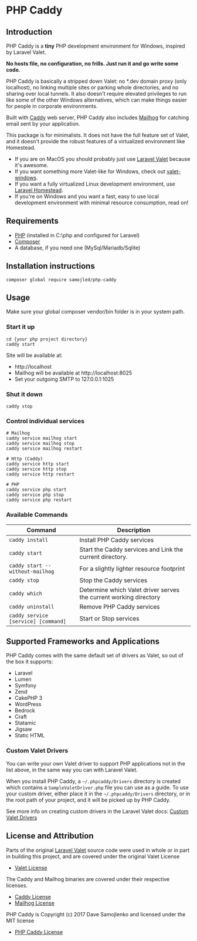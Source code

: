 # PHP Caddy

## Introduction
PHP Caddy is a **tiny** PHP development environment for Windows, inspired by Laravel Valet.

**No hosts file, no configuration, no frills.  Just run it and go write some code.**

PHP Caddy is basically a stripped down Valet: no *.dev domain proxy (only localhost), no linking multiple sites or
parking whole directories, and no sharing over local tunnels.  It also doesn't require elevated privileges to run
like some of the other Windows alternatives, which can make things easier for people in corporate environments.

Built with [Caddy](https://caddyserver.com/) web server, PHP Caddy also includes [Mailhog](https://github.com/mailhog/MailHog) 
for catching email sent by your application.

This package is for minimalists.  It does not have the full feature set of Valet, and it doesn't provide the
robust features of a virtualized environment like Homestead.
- If you are on MacOS you should probably just use [Laravel Valet](https://laravel.com/docs/5.4/valet) because it's awesome.  
- If you want something more Valet-like for Windows, check out [valet-windows](https://github.com/cretueusebiu/valet-windows).
- If you want a fully virtualized Linux development environment, use [Laravel Homestead](https://laravel.com/docs/5.4/homestead).
- If you're on Windows and you want a fast, easy to use local development environment with minimal resource consumption, read on!

## Requirements
- [PHP](http://windows.php.net/) (installed in C:\php and configured for Laravel)
- [Composer](https://getcomposer.org/)
- A database, if you need one (MySql/Mariadb/Sqlite)

## Installation instructions
```
composer global require samojled/php-caddy
```

## Usage
Make sure your global composer vendor/bin folder is in your system path.

### Start it up
```
cd {your php project directory}
caddy start
```

Site will be available at:
- http://localhost
- Mailhog will be available at http://localhost:8025
- Set your outgoing SMTP to 127.0.0.1:1025

### Shut it down
```
caddy stop
```

### Control individual services
```
# Mailhog
caddy service mailhog start
caddy service mailhog stop
caddy service mailhog restart

# Http (Caddy)
caddy service http start
caddy service http stop
caddy service http restart

# PHP
caddy service php start
caddy service php stop
caddy service php restart
```

### Available Commands

| Command | Description |
| --- | --- |
| `caddy install` | Install PHP Caddy services |
| `caddy start` | Start the Caddy services and Link the current directory. |
| `caddy start --without-mailhog` | For a slightly lighter resource footprint |
| `caddy stop` | Stop the Caddy services |
| `caddy which` | Determine which Valet driver serves the current working directory |
| `caddy uninstall` | Remove PHP Caddy services |
| `caddy service [service] [command]` | Start or Stop services |

## Supported Frameworks and Applications
PHP Caddy comes with the same default set of drivers as Valet, so out of the box it supports:

- Laravel
- Lumen
- Symfony
- Zend
- CakePHP 3
- WordPress
- Bedrock
- Craft
- Statamic
- Jigsaw
- Static HTML

### Custom Valet Drivers
 
You can write your own Valet driver to support PHP applications not in the list above, in the same way you can with
Laravel Valet.  

When you install PHP Caddy, a `~/.phpcaddy/Drivers` directory is created which contains a `SampleValetDriver.php` file
you can use as a guide.  To use your custom driver, either place it in the `~/.phpcaddy/Drivers` directory, or in the 
root path of your project, and it will be picked up by PHP Caddy.

See more info on creating custom drivers in the Laravel Valet docs: 
[Custom Valet Drivers](https://laravel.com/docs/5.4/valet#custom-valet-drivers) 

## License and Attribution
Parts of the original [Laravel Valet](https://laravel.com/docs/5.4/valet) source code were used in whole or in part 
in building this project, and are covered under the original Valet License 
- [Valet License](ValetLicense.txt)

The Caddy and Mailhog binaries are covered under their respective licenses. 
- [Caddy License](bin/CaddyLicense.txt) 
- [Mailhog License](bin/MailhogLicense.txt)

PHP Caddy is Copyright (c) 2017 Dave Samojlenko and licensed under the MIT license 
- [PHP Caddy License](LICENSE.txt)